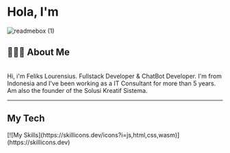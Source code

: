 <h1>Hola, I'm</h1>

![readmebox (1)](https://github.com/feliksius/Intro/assets/31313098/96c3ddba-1734-4967-b543-83830e85c963)


<h2>👨🏻‍💻 About Me </h2><br>
Hi, i'm Feliks Lourensius. Fullstack Developer & ChatBot Developer. I'm from Indonesia and I've been working as a IT Consultant for more than 5 years. Am also the founder of the Solusi Kreatif Sistema.
<hr>
<h2>My Tech</h2>
[![My Skills](https://skillicons.dev/icons?i=js,html,css,wasm)](https://skillicons.dev)
